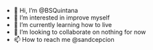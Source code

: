 - 👋 Hi, I’m @BSQuintana
- 👀 I’m interested in improve myself
- 🌱 I’m currently learning how to live
- 💞️ I’m looking to collaborate on nothing for now
- 📫 How to reach me @sandcepcion

<!---
BSQuintana/BSQuintana is a ✨ special ✨ repository because its `README.md` (this file) appears on your GitHub profile.
You can click the Preview link to take a look at your changes.
--->
